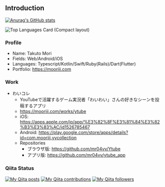 ## Introduction

[![Anurag's GitHub stats](https://github-readme-stats.vercel.app/api?username=mr04vv&count_private=true&theme=great-gatsby&show_icons=true)](https://github.com/anuraghazra/github-readme-stats)

![Top Languages Card (Compact layout)](https://github-readme-stats.vercel.app/api/top-langs?username=mr04vv&layout=compact&theme=great-gatsby&show_icons=true)

### Profile

- Name: Takuto Mori
- Fields: Web/Android/iOS
- Languages: Typescript/Kotlin/Swift/Ruby(Rails)/Dart(Flutter)
- Portfolio: https://mooriii.com

### Work

- わいコレ
  - YouTubeで活躍するゲーム実況者「わいわい」さんの好きなシーンを投稿するアプリ
  - https://mooriii.com/works/ytube
  - iOS: https://apps.apple.com/jp/app/%E3%82%8F%E3%81%84%E3%82%B3%E3%83%AC/id1526785467
  - Android: https://play.google.com/store/apps/details?id=com.mooriii.yycollection
  - Repositories
    - ブラウザ版: https://github.com/mr04vv/Ytube
    - アプリ版: https://github.com/mr04vv/ytube_app

### Qiita Status 
[![My Qiita posts](https://qiita-badge.apiapi.app/s/mooriii/posts.svg)](http://qiita.com/mooriii)
[![My Qiita contributions](https://qiita-badge.apiapi.app/s/mooriii/contributions.svg)](http://qiita.com/mooriii)
[![My Qiita followers](https://qiita-badge.apiapi.app/s/mooriii/followers.svg)](http://qiita.com/mooriii)
                




